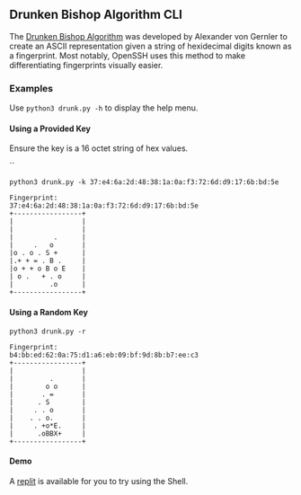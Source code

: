 ## Drunken Bishop Algorithm CLI

The [Drunken Bishop Algorithm](https://codegolf.stackexchange.com/questions/59670/the-drunken-bishop) was developed by Alexander von Gernler to create an ASCII representation given a string of hexidecimal digits known as a fingerprint. Most notably, OpenSSH uses this method to make differentiating fingerprints visually easier.

### Examples

Use `python3 drunk.py -h` to display the help menu.

#### Using a Provided Key

Ensure the key is a 16 octet string of hex values.

``

```
python3 drunk.py -k 37:e4:6a:2d:48:38:1a:0a:f3:72:6d:d9:17:6b:bd:5e

Fingerprint:
37:e4:6a:2d:48:38:1a:0a:f3:72:6d:d9:17:6b:bd:5e
+-----------------+
|                 |
|                 |
|          .      |
|     .   o       |
|o . o . S +      |
|.+ + = . B .     |
|o + + o B o E    |
| o .   + . o     |
|         .o      |
+-----------------+
```

#### Using a Random Key

```
python3 drunk.py -r

Fingerprint:
b4:bb:ed:62:0a:75:d1:a6:eb:09:bf:9d:8b:b7:ee:c3
+-----------------+
|                 |
|         .       |
|        o o      |
|       . =       |
|      . S        |
|     . . o       |
|    . . o.       |
|     . +o*E.     |
|      .oBBX+     |
+-----------------+
```

#### Demo

A [replit](https://replit.com/@kelvinkoon/DrunkenBishop#README.md) is available for you to try using the Shell.
